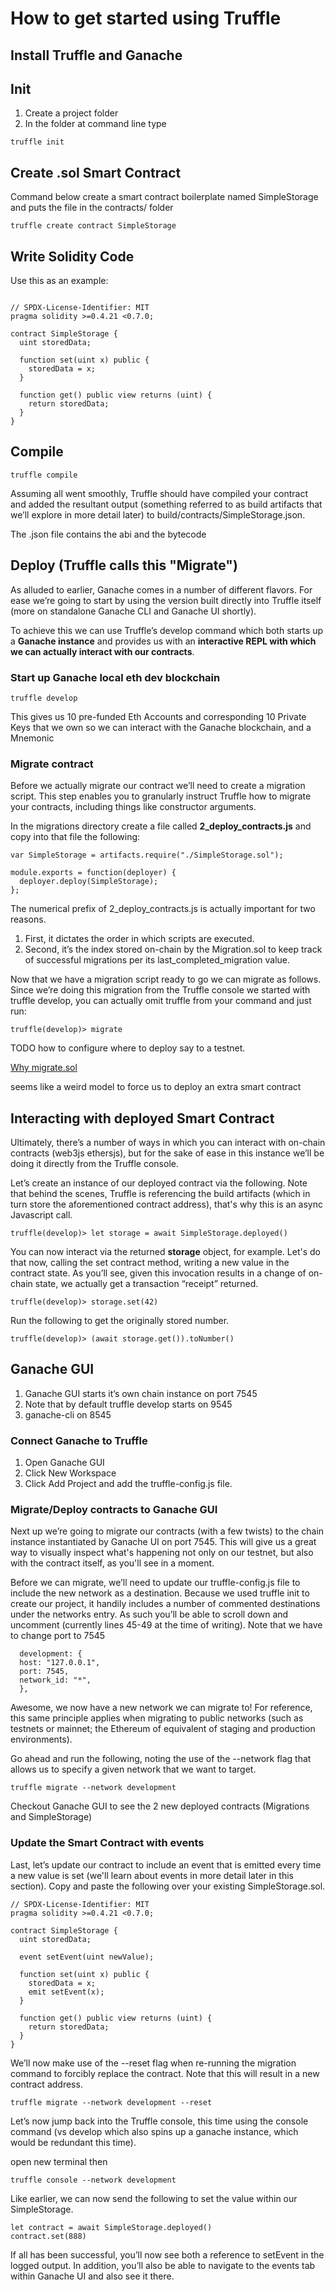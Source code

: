 # How to get started using Truffle

## Install Truffle and Ganache

## Init

1. Create a project folder
2. In the folder at command line type
```
truffle init
```

## Create .sol Smart Contract

Command below create a smart contract boilerplate named SimpleStorage and puts the file in the contracts/ folder
```
truffle create contract SimpleStorage
```

## Write Solidity Code
Use this as an example:
```

// SPDX-License-Identifier: MIT
pragma solidity >=0.4.21 <0.7.0;

contract SimpleStorage {
  uint storedData;

  function set(uint x) public {
    storedData = x;
  }

  function get() public view returns (uint) {
    return storedData;
  }
}
```

## Compile
```
truffle compile
```
Assuming all went smoothly, Truffle should have compiled your contract and added the resultant output (something referred to as build artifacts that we’ll explore in more detail later) to build/contracts/SimpleStorage.json.

The .json file contains the abi and the bytecode

## Deploy (Truffle calls this "Migrate")
As alluded to earlier, Ganache comes in a number of different flavors. For ease we’re going to start by using the version built directly into Truffle itself (more on standalone Ganache CLI and Ganache UI shortly).

To achieve this we can use Truffle’s develop command which both starts up a **Ganache instance** and provides us with an **interactive REPL with which we can actually interact with our contracts**.

### Start up Ganache local eth dev blockchain
```
truffle develop
```
This gives us 10 pre-funded Eth Accounts and corresponding 10 Private Keys that we own so we can interact with the Ganache blockchain, and a Mnemonic

### Migrate contract

Before we actually migrate our contract we’ll need to create a migration script. This step enables you to granularly instruct Truffle how to migrate your contracts, including things like constructor arguments.

In the migrations directory create a file called **2_deploy_contracts.js** and copy into that file the following:

```
var SimpleStorage = artifacts.require("./SimpleStorage.sol");

module.exports = function(deployer) {
  deployer.deploy(SimpleStorage);
};
```

The numerical prefix of 2_deploy_contracts.js is actually important for two reasons. 
1. First, it dictates the order in which scripts are executed. 
2. Second, it’s the index stored on-chain by the Migration.sol to keep track of successful migrations per its last_completed_migration value.

Now that we have a migration script ready to go we can migrate as follows. Since we’re doing this migration from the Truffle console we started with truffle develop, you can actually omit truffle from your command and just run:

```
truffle(develop)> migrate
```

TODO how to configure where to deploy say to a testnet.

[Why migrate.sol](https://medium.com/@blockchain101/demystifying-truffle-migrate-21afbcdf3264)

seems like a weird  model to force us to deploy an extra smart contract

## Interacting with deployed Smart Contract

Ultimately, there’s a number of ways in which you can interact with on-chain contracts (web3js ethersjs), but for the sake of ease in this instance we’ll be doing it directly from the Truffle console.

Let’s create an instance of our deployed contract via the following. Note that behind the scenes, Truffle is referencing the build artifacts (which in turn store the aforementioned contract address), that's why this is an async Javascript call.

```
truffle(develop)> let storage = await SimpleStorage.deployed()
```

You can now interact via the returned **storage** object, for example. Let's do that now, calling the set contract method, writing a new value in the contract state. As you’ll see, given this invocation results in a change of on-chain state, we actually get a transaction “receipt” returned.

```
truffle(develop)> storage.set(42)

```

Run the following to get the originally stored number. 
```
truffle(develop)> (await storage.get()).toNumber()
```

## Ganache GUI

 1. Ganache GUI starts it’s own chain instance on port 7545
 2. Note that by default truffle develop starts on 9545 
 3. ganache-cli on 8545

### Connect Ganache to Truffle
1. Open Ganache GUI
2. Click New Workspace
3. Click Add Project and add the truffle-config.js file.

### Migrate/Deploy contracts to Ganache GUI

Next up we’re going to migrate our contracts (with a few twists) to the chain instance instantiated by Ganache UI on port 7545. This will give us a great way to visually inspect what's happening not only on our testnet, but also with the contract itself, as you'll see in a moment.

Before we can migrate, we’ll need to update our truffle-config.js file to include the new network as a destination. Because we used truffle init to create our project, it handily includes a number of commented destinations under the networks entry. As such you’ll be able to scroll down and uncomment (currently lines 45-49 at the time of writing). Note that we have to change port to 7545

```
  development: {
  host: "127.0.0.1",
  port: 7545,
  network_id: "*",
  },
```

Awesome, we now have a new network we can migrate to! For reference, this same principle applies when migrating to public networks (such as testnets or mainnet; the Ethereum of equivalent of staging and production environments).

Go ahead and run the following, noting the use of the --network flag that allows us to specify a given network that we want to target.

```
truffle migrate --network development
```

Checkout Ganache GUI to see the 2 new deployed contracts (Migrations and SimpleStorage)

### Update the Smart Contract with events

Last, let’s update our contract to include an event that is emitted every time a new value is set (we'll learn about events in more detail later in this section). Copy and paste the following over your existing SimpleStorage.sol.

```
// SPDX-License-Identifier: MIT
pragma solidity >=0.4.21 <0.7.0;

contract SimpleStorage {
  uint storedData;

  event setEvent(uint newValue);

  function set(uint x) public {
    storedData = x;
    emit setEvent(x);
  }

  function get() public view returns (uint) {
    return storedData;
  }
}
```

We’ll now make use of the --reset flag when re-running the migration command to forcibly replace the contract. Note that this will result in a new contract address.

```
truffle migrate --network development --reset
```

Let’s now jump back into the Truffle console, this time using the console command (vs develop which also spins up a ganache instance, which would be redundant this time).

open new terminal then

```
truffle console --network development
```

Like earlier, we can now send the following to set the value within our SimpleStorage.

```
let contract = await SimpleStorage.deployed()
contract.set(888)
```

If all has been successful, you’ll now see both a reference to setEvent in the logged output. In addition, you’ll also be able to navigate to the events tab within Ganache UI and also see it there.